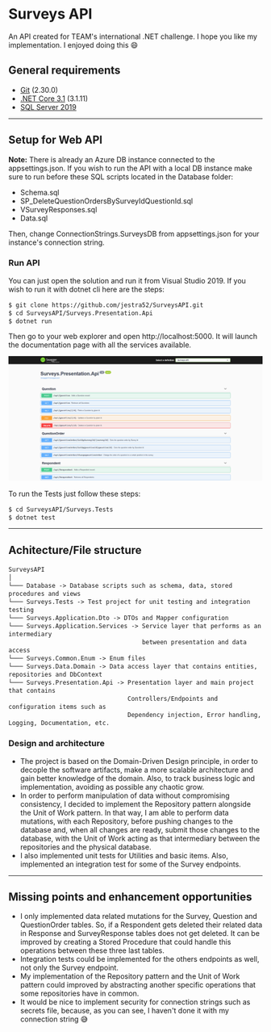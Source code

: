 # Surveys API
An API created for TEAM's international .NET challenge. I hope you like my implementation. I enjoyed doing this :smile: 

## General requirements
- [Git](https://git-scm.com/) (2.30.0)
- [.NET Core 3.1](https://dotnet.microsoft.com/download/dotnet-core/3.1) (3.1.11)
- [SQL Server 2019](https://www.microsoft.com/es-es/sql-server/sql-server-2019)
---
## Setup for Web API
**Note:** There is already an Azure DB instance connected to the appsettings.json. If you wish
to run the API with a local DB instance make sure to run before these SQL scripts located in the Database folder:

- Schema.sql
- SP_DeleteQuestionOrdersBySurveyIdQuestionId.sql
- VSurveyResponses.sql
- Data.sql

Then, change ConnectionStrings.SurveysDB from appsettings.json for your
instance's connection string.

### Run API
You can just open the solution and run it from Visual Studio 2019. If you
wish to run it with dotnet cli here are the steps:

```shell
$ git clone https://github.com/jestra52/SurveysAPI.git
$ cd SurveysAPI/Surveys.Presentation.Api
$ dotnet run
```

Then go to your web explorer and open http://localhost:5000. It will launch the documentation page
with all the services available.

![homepage](Documentation/homePage.png)

To run the Tests just follow these steps:

```shell
$ cd SurveysAPI/Surveys.Tests
$ dotnet test
```
---
## Achitecture/File structure

```
SurveysAPI
│
└─── Database -> Database scripts such as schema, data, stored procedures and views
└─── Surveys.Tests -> Test project for unit testing and integration testing
└─── Surveys.Application.Dto -> DTOs and Mapper configuration
└─── Surveys.Application.Services -> Service layer that performs as an intermediary
                                     between presentation and data access
└─── Surveys.Common.Enum -> Enum files
└─── Surveys.Data.Domain -> Data access layer that contains entities, repositories and DbContext
└─── Surveys.Presentation.Api -> Presentation layer and main project that contains
                                 Controllers/Endpoints and configuration items such as
                                 Dependency injection, Error handling, Logging, Documentation, etc.
```

### Design and architecture 
- The project is based on the Domain-Driven Design principle, in order to decople the software artifacts, make a more scalable architecture and gain better knowledge of the domain. Also, to track business logic and implementation, avoiding as possible any chaotic grow.
- In order to perform manipulation of data without compromising consistency, I decided to implement the Repository pattern alongside the Unit of Work pattern. In that way, I am able to perform data mutations, with each Repository, before pushing changes to the database and, when all changes are ready, submit those changes to the database, with the Unit of Work acting as that intermediary between the repositories and the physical database.
- I also implemented unit tests for Utilities and basic items. Also, implemented an integration test for some of the Survey endpoints.

---

## Missing points and enhancement opportunities
- I only implemented data related mutations for the Survey, Question and QuestionOrder tables. So, if a Respondent gets deleted their related data in Response and SurveyResponse tables does not get deleted. It can be improved by creating a Stored Procedure that could handle this operations between these three last tables.
- Integration tests could be implemented for the others endpoints as well, not only the Survey endpoint.
- My implementation of the Repository pattern and the Unit of Work pattern could improved by abstracting another specific operations that some repositories have in common.
- It would be nice to implement security for connection strings such as secrets file, because, as you can see, I haven't done it with my connection string :sweat_smile:

